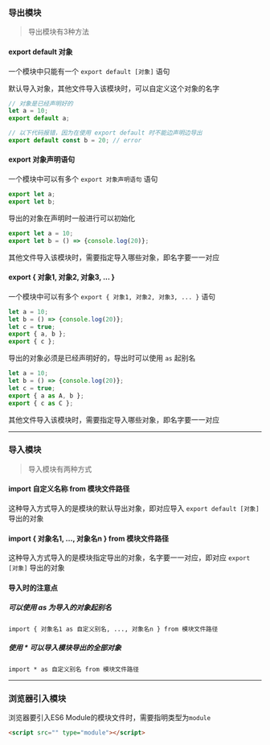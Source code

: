 ### 导出模块

> 导出模块有3种方法

#### export default 对象

一个模块中只能有一个 `export default [对象]` 语句

默认导入对象，其他文件导入该模块时，可以自定义这个对象的名字

```js
// 对象是已经声明好的
let a = 10;
export default a;

// 以下代码报错，因为在使用 export default 时不能边声明边导出
export default const b = 20; // error
```

#### export 对象声明语句

一个模块中可以有多个 `export 对象声明语句` 语句
```js
export let a;
export let b;
```

导出的对象在声明时一般进行可以初始化
```js
export let a = 10;
export let b = () => {console.log(20)};
```

其他文件导入该模块时，需要指定导入哪些对象，即名字要一一对应

#### export { 对象1, 对象2, 对象3, ... }

一个模块中可以有多个 `export { 对象1, 对象2, 对象3, ... }` 语句
```js
let a = 10;
let b = () => {console.log(20)};
let c = true;
export { a, b };
export { c };
```

导出的对象必须是已经声明好的，导出时可以使用 `as` 起别名
```js
let a = 10;
let b = () => {console.log(20)};
let c = true;
export { a as A, b };
export { c as C };
```

其他文件导入该模块时，需要指定导入哪些对象，即名字要一一对应

---------------------------------------------

### 导入模块

> 导入模块有两种方式

#### import 自定义名称 from 模块文件路径

这种导入方式导入的是模块的默认导出对象，即对应导入 `export default [对象]` 导出的对象

#### import { 对象名1, ..., 对象名n } from 模块文件路径

这种导入方式导入的是模块指定导出的对象，名字要一一对应，即对应 `export [对象]` 导出的对象

#### 导入时的注意点

##### 可以使用 as 为导入的对象起别名

`import { 对象名1 as 自定义别名, ..., 对象名n } from 模块文件路径`

##### 使用 \* 可以导入模块导出的全部对象

`import * as 自定义别名 from 模块文件路径`

----------------------------------------

### 浏览器引入模块

浏览器要引入ES6 Module的模块文件时，需要指明类型为`module`
```html
<script src="" type="module"></script>
```